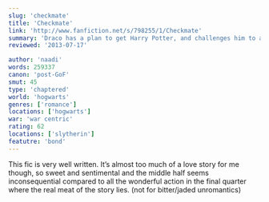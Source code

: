 ```yaml
---
slug: 'checkmate'
title: 'Checkmate'
link: 'http://www.fanfiction.net/s/798255/1/Checkmate'
summary: 'Draco has a plan to get Harry Potter, and challenges him to a game of Dare Chess. But is it love, or betrayal, he has in mind?'
reviewed: '2013-07-17'

author: 'naadi'
words: 259337
canon: 'post-GoF'
smut: 45
type: 'chaptered'
world: 'hogwarts'
genres: ['romance']
locations: ['hogwarts']
war: 'war centric'
rating: 62
locations: ['slytherin']
featutre: 'bond'
---
```


This fic is very well written. It’s almost too much of a love story for me though, so sweet and sentimental and the middle half seems inconsequential compared to all the wonderful action in the final quarter where the real meat of the story lies. (not for bitter/jaded unromantics)
